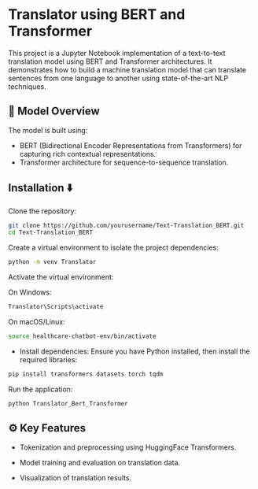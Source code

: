 
# Translator using BERT and Transformer 

This project is a Jupyter Notebook implementation of a text-to-text translation model using BERT and Transformer architectures. It demonstrates how to build a machine translation model that can translate sentences from one language to another using state-of-the-art NLP techniques.



## 🧠 Model Overview

The model is built using:
- BERT (Bidirectional Encoder Representations from Transformers) for capturing rich contextual representations.
- Transformer architecture for sequence-to-sequence translation.


## Installation ⬇️

Clone the repository:
```bash 
git clone https://github.com/yourusername/Text-Translation_BERT.git
cd Text-Translation_BERT
```
Create a virtual environment to isolate the project dependencies:
```bash
python -m venv Translator
```
Activate the virtual environment:

On Windows:
```bash 
Translator\Scripts\activate
```
On macOS/Linux:
```bash 
source healthcare-chatbot-env/bin/activate
```
 - Install dependencies:
Ensure you have Python installed, then install the required libraries:
```bash
pip install transformers datasets torch tqdm
```

Run the application:

```bash     
python Translator_Bert_Transformer
```

    
## ⚙️ Key Features
 - Tokenization and preprocessing using HuggingFace Transformers.

- Model training and evaluation on translation data.

- Visualization of translation results.